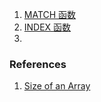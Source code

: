 
1. [MATCH 函数](https://support.office.com/zh-cn/article/match-%E5%87%BD%E6%95%B0-e8dffd45-c762-47d6-bf89-533f4a37673a?omkt=zh-CN&ui=zh-CN&rs=zh-CN&ad=CN)  
2. [INDEX 函数](https://support.office.com/zh-cn/article/INDEX-%E5%87%BD%E6%95%B0-A5DCF0DD-996D-40A4-A822-B56B061328BD)  
3. 

### References
1. [Size of an Array](https://www.excel-easy.com/vba/examples/size-of-an-array.html)
